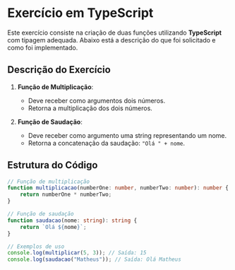 # Exercício em TypeScript

Este exercício consiste na criação de duas funções utilizando **TypeScript** com tipagem adequada. Abaixo está a descrição do que foi solicitado e como foi implementado.

## Descrição do Exercício

1. **Função de Multiplicação**:
   - Deve receber como argumentos dois números.
   - Retorna a multiplicação dos dois números.

2. **Função de Saudação**:
   - Deve receber como argumento uma string representando um nome.
   - Retorna a concatenação da saudação: `"Olá " + nome`.

## Estrutura do Código

```typescript
// Função de multiplicação
function multiplicacao(numberOne: number, numberTwo: number): number {
    return numberOne * numberTwo;
}

// Função de saudação
function saudacao(nome: string): string {
    return `Olá ${nome}`;
}

// Exemplos de uso
console.log(multiplicar(5, 3)); // Saída: 15
console.log(saudacao("Matheus")); // Saída: Olá Matheus
```
